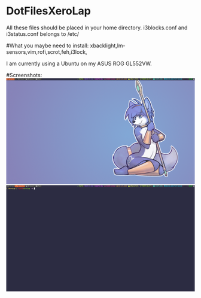 # DotFilesXeroLap
All these files should be placed in your home directory.
i3blocks.conf and i3status.conf belongs to /etc/

#What you maybe need to install:
xbacklight,lm-sensors,vim,rofi,scrot,feh,i3lock,

I am currently using a Ubuntu on my ASUS ROG GL552VW.

#Screenshots:
![LOL!1!elf? IS THIS A FURRY?](/Pictures/DesktopScreenshot.png?raw=true "Desktop")
![Terminal](/Pictures/TerminalSCreenshot.png?raw=true "Terminal")
